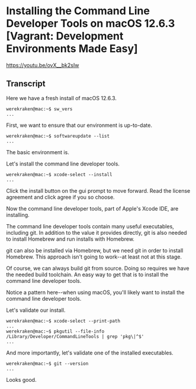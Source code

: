 # Installing the Command Line Developer Tools on macOS 12.6.3 [Vagrant: Development Environments Made Easy]

https://youtu.be/ovX__bk2sIw

## Transcript

Here we have a fresh install of macOS 12.6.3.
```
werekraken@mac:~$ sw_vers
...
```

First, we want to ensure that our environment is up-to-date.
```
werekraken@mac:~$ softwareupdate --list
...
```
The basic environment is.

Let's install the command line developer tools.
```
werekraken@mac:~$ xcode-select --install
...
```

Click the install button on the gui prompt to move forward. Read the license agreement and click agree if you so choose.

Now the command line developer tools, part of Apple's Xcode IDE, are installing.

The command line developer tools contain many useful executables, including git. In addition to the value it provides directly, git is also needed to install Homebrew and run installs with Homebrew.

git can also be installed via Homebrew, but we need git in order to install Homebrew. This approach isn't going to work--at least not at this stage.

Of course, we can always build git from source. Doing so requires we have the needed build toolchain. An easy way to get that is to install the command line developer tools.

Notice a pattern here--when using macOS, you'll likely want to install the command line developer tools.

Let's validate our install.
```
werekraken@mac:~$ xcode-select --print-path
...
werekraken@mac:~$ pkgutil --file-info /Library/Developer/CommandLineTools | grep 'pkg\|^$'
...
```

And more importantly, let's validate one of the installed executables.
```
werekraken@mac:~$ git --version
...
```
Looks good.
